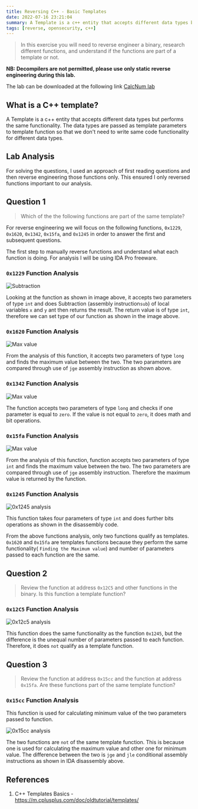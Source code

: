```yaml
---
title: Reversing C++ - Basic Templates
date: 2022-07-16 23:21:04
summary: A Template is a c++ entity that accepts different data types but performs the same functionality. The data types are passed as template parameters to template function so that we don't need to write same code functionality for different data types.
tags: [reverse, opensecurity, c++]
---
```


> In this exercise you will need to reverse engineer a binary, research different functions, and understand if the functions are part of a template or not.

**NB: Decompilers are not permitted, please use only static reverse engineering during this lab.**

The lab can be downloaded at the following link [CalcNum lab](https://gitlab.com/opensecuritytraining/re3011_cpp_re_binaries/-/blob/main/CalcNum%C2%A0)

## What is a C++ template?

A Template is a c++ entity that accepts different data types but performs the same functionality. The data types are passed as template parameters to template function so that we don't need to write same code functionality for different data types.

## Lab Analysis

For solving the questions, I used an approach of first reading questions and then reverse engineering those functions only. This ensured I only reversed functions important to our analysis.

## Question 1

> Which of the the following functions are part of the same template?

For reverse engineering we will focus on the following functions, `0x1229`, `0x1620`, `0x1342`, `0x15fa`, and `0x1245` in order to answer the first and subsequent questions.

The first step to manually reverse functions and understand what each function is doing.
For analysis I will be using IDA Pro freeware.

### `0x1229` Function Analysis

![Subtraction](/images/ost2/sub_func1.png)

Looking at the function as shown in image above, it accepts two parameters of type `int` and does Subtraction (assembly instruction`sub`) of local variables `x` and `y` ant then returns the result. The return value is of type `int`, therefore we can set type of our function as shown in the image above.

### `0x1620` Function Analysis

![Max value](/images/ost2/max_func.png)

From the analysis of this function, it accepts two parameters of type `long` and finds the maximum value between the two. The two parameters are compared through use of `jge` assembly instruction as shown above.

### `0x1342` Function Analysis

![Max value](/images/ost2/func3.png)

The function accepts two parameters of type `long` and checks if one parameter is equal to `zero`. If the value is not equal to `zero`, it does math and bit operations.

### `0x15fa` Function Analysis

![Max value](/images/ost2/max_value2.png)

From the analysis of this function, function accepts two parameters of type `int` and finds the maximum value between the two. The two parameters are compared through use of `jge` assembly instruction. Therefore the maximum value is returned by the function.

### `0x1245` Function Analysis

![0x1245 analysis](/images/ost2/func4.png)

This function takes four parameters of type `int` and does further bits operations as shown in the disassembly code.

From the above functions analysis, only two functions qualify as templates. `0x1620` and `0x15fa` are templates functions because they perform the same functionality( `Finding the Maximum value`) and number of parameters passed to each function are the same.

## Question 2

> Review the function at address `0x12C5` and other functions in the binary. Is this function a template function?

### `0x12C5` Function Analysis

![0x12c5 analysis](/images/ost2/func5.png)

This function does the same functionality as the function `0x1245`, but the difference is the unequal number of parameters passed to each function.
Therefore, it does `not` qualify as a template function.

## Question 3

> Review the function at address `0x15cc` and the function at address `0x15fa`. Are these functions part of the same template function?

### `0x15cc` Function Analysis

This function is used for calculating minimum value of the two parameters passed to function.

![0x15cc analysis](/images/ost2/min_value.png)

The two functions are `not` of the same template function. This is because one is used for calculating the maximum value and other one for minimum value. The difference between the two is `jge` and `jle` conditional assembly instructions as shown in IDA disassembly above.

## References

1. C++ Templates Basics - https://m.cplusplus.com/doc/oldtutorial/templates/
